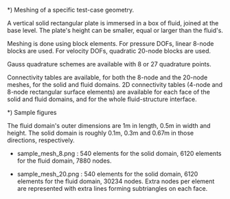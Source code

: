 *) Meshing of a specific test-case geometry.

A vertical solid rectangular plate is immersed in a box of fluid, joined at the base level.
The plate's height can be smaller, equal or larger than the fluid's.

Meshing is done using block elements. 
For pressure DOFs, linear 8-node blocks are used.
For velocity DOFs, quadratic 20-node blocks are used.

Gauss quadrature schemes are available with 8 or 27 quadrature points.

Connectivity tables are available, for both the 8-node and the 20-node meshes, for the solid and fluid domains.
2D connectivity tables (4-node and 8-node rectangular surface elements) are available for each face of the solid and fluid domains,
and for the whole fluid-structure interface.

*) Sample figures

The fluid domain's outer dimensions are 1m in length, 0.5m in width and height.
The solid domain is roughly 0.1m, 0.3m and 0.67m in those directions, respectively.

- sample_mesh_8.png  : 540 elements for the solid domain, 6120 elements for the fluid domain, 7880 nodes.

- sample_mesh_20.png : 540 elements for the solid domain, 6120 elements for the fluid domain, 30234 nodes. Extra nodes per element are represented with extra lines forming subtriangles on each face.
